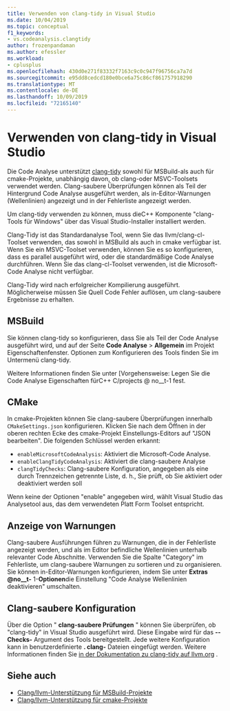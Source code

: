 ```yaml
---
title: Verwenden von clang-tidy in Visual Studio
ms.date: 10/04/2019
ms.topic: conceptual
f1_keywords:
- vs.codeanalysis.clangtidy
author: frozenpandaman
ms.author: efessler
ms.workload:
- cplusplus
ms.openlocfilehash: 430d0e271f83332f7163c9c0c947f96756ca7a7d
ms.sourcegitcommit: e95dd8cedcd180e0bce6a75c86cf861757918290
ms.translationtype: MT
ms.contentlocale: de-DE
ms.lasthandoff: 10/09/2019
ms.locfileid: "72165140"
---
```

# <a name="using-clang-tidy-in-visual-studio"></a>Verwenden von clang-tidy in Visual Studio

Die Code Analyse unterstützt [clang-tidy](https://clang.llvm.org/extra/clang-tidy/) sowohl für MSBuild-als auch für cmake-Projekte, unabhängig davon, ob clang-oder MSVC-Toolsets verwendet werden. Clang-saubere Überprüfungen können als Teil der Hintergrund Code Analyse ausgeführt werden, als in-Editor-Warnungen (Wellenlinien) angezeigt und in der Fehlerliste angezeigt werden.

Um clang-tidy verwenden zu können, muss dieC++ Komponente "clang-Tools für Windows" über das Visual Studio-Installer installiert werden.

Clang-Tidy ist das Standardanalyse Tool, wenn Sie das llvm/clang-cl-Toolset verwenden, das sowohl in MSBuild als auch in cmake verfügbar ist. Wenn Sie ein MSVC-Toolset verwenden, können Sie es so konfigurieren, dass es parallel ausgeführt wird, oder die standardmäßige Code Analyse durchführen. Wenn Sie das clang-cl-Toolset verwenden, ist die Microsoft-Code Analyse nicht verfügbar.

Clang-Tidy wird nach erfolgreicher Kompilierung ausgeführt. Möglicherweise müssen Sie Quell Code Fehler auflösen, um clang-saubere Ergebnisse zu erhalten.


## <a name="msbuild"></a>MSBuild

Sie können clang-tidy so konfigurieren, dass Sie als Teil der Code Analyse ausgeführt wird, und auf der Seite **Code Analyse** > **Allgemein** im Projekt Eigenschaftenfenster. Optionen zum Konfigurieren des Tools finden Sie im Untermenü clang-tidy.

Weitere Informationen finden Sie unter [Vorgehensweise: Legen Sie die Code Analyse Eigenschaften fürC++ C/projects @ no__t-1 fest.

## <a name="cmake"></a>CMake

In cmake-Projekten können Sie clang-saubere Überprüfungen innerhalb `CMakeSettings.json` konfigurieren. Klicken Sie nach dem Öffnen in der oberen rechten Ecke des cmake-Projekt Einstellungs-Editors auf "JSON bearbeiten". Die folgenden Schlüssel werden erkannt:

- `enableMicrosoftCodeAnalysis`: Aktiviert die Microsoft-Code Analyse.
- `enableClangTidyCodeAnalysis`: Aktiviert die clang-saubere Analyse
- `clangTidyChecks`: Clang-saubere Konfiguration, angegeben als eine durch Trennzeichen getrennte Liste, d. h., Sie prüft, ob Sie aktiviert oder deaktiviert werden soll

Wenn keine der Optionen "enable" angegeben wird, wählt Visual Studio das Analysetool aus, das dem verwendeten Platt Form Toolset entspricht.

## <a name="warning-display"></a>Anzeige von Warnungen

Clang-saubere Ausführungen führen zu Warnungen, die in der Fehlerliste angezeigt werden, und als im Editor befindliche Wellenlinien unterhalb relevanter Code Abschnitte. Verwenden Sie die Spalte "Category" im Fehlerliste, um clang-saubere Warnungen zu sortieren und zu organisieren. Sie können in-Editor-Warnungen konfigurieren, indem Sie unter **Extras @no__t-** 1-**Optionen**die Einstellung "Code Analyse Wellenlinien deaktivieren" umschalten.

## <a name="clang-tidy-configuration"></a>Clang-saubere Konfiguration

Über die Option " **clang-saubere Prüfungen** " können Sie überprüfen, ob "clang-tidy" in Visual Studio ausgeführt wird. Diese Eingabe wird für das **--Checks-** Argument des Tools bereitgestellt. Jede weitere Konfiguration kann in benutzerdefinierte **. clang-** Dateien eingefügt werden. Weitere Informationen finden Sie [in der Dokumentation zu clang-tidy auf llvm.org](https://clang.llvm.org/extra/clang-tidy/) .

## <a name="see-also"></a>Siehe auch

- [Clang/llvm-Unterstützung für MSBuild-Projekte](https://aka.ms/cpp/clangmsbuild)
- [Clang/llvm-Unterstützung für cmake-Projekte](https://aka.ms/cpp/clangcmake)
